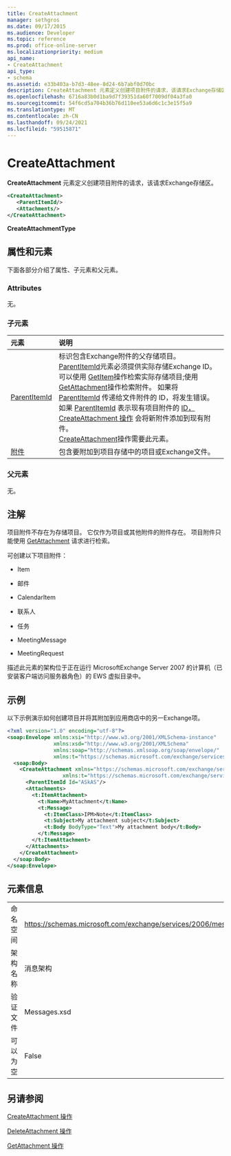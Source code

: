 ```yaml
---
title: CreateAttachment
manager: sethgros
ms.date: 09/17/2015
ms.audience: Developer
ms.topic: reference
ms.prod: office-online-server
ms.localizationpriority: medium
api_name:
- CreateAttachment
api_type:
- schema
ms.assetid: e33b403a-b7d3-48ee-8d24-6b7abf0d70bc
description: CreateAttachment 元素定义创建项目附件的请求，该请求Exchange存储区。
ms.openlocfilehash: 6716a83b0d1ba9d7f39351da60f7009df04a3fa0
ms.sourcegitcommit: 54f6cd5a704b36b76d110ee53a6d6c1c3e15f5a9
ms.translationtype: MT
ms.contentlocale: zh-CN
ms.lasthandoff: 09/24/2021
ms.locfileid: "59515871"
---
```

# <a name="createattachment"></a>CreateAttachment

**CreateAttachment** 元素定义创建项目附件的请求，该请求Exchange存储区。 
  
```xml
<CreateAttachment>
   <ParentItemId/>
   <Attachments/>
</CreateAttachment>
```

 **CreateAttachmentType**
## <a name="attributes-and-elements"></a>属性和元素

下面各部分介绍了属性、子元素和父元素。
  
### <a name="attributes"></a>Attributes

无。
  
### <a name="child-elements"></a>子元素

|**元素**|**说明**|
|:-----|:-----|
|[ParentItemId](parentitemid.md) <br/> |标识包含Exchange附件的父存储项目。 [ParentItemId](parentitemid.md)元素必须提供实际存储Exchange ID。 可以使用 [GetItem](getitem-operation.md)操作检索实际存储项目;使用 [GetAttachment](getattachment-operation.md)操作检索附件。 如果将 [ParentItemId](parentitemid.md) 传递给文件附件的 ID，将发生错误。 如果 [ParentItemId](parentitemid.md) 表示现有项目附件的 [ID，CreateAttachment 操作](createattachment-operation.md) 会将新附件添加到现有附件。  <br/> [CreateAttachment](createattachment-operation.md)操作需要此元素。  <br/> |
|[附件](attachments-ex15websvcsotherref.md) <br/> |包含要附加到项目存储中的项目或Exchange文件。  <br/> |
   
### <a name="parent-elements"></a>父元素

无。
  
## <a name="remarks"></a>注解

项目附件不存在为存储项目。 它仅作为项目或其他附件的附件存在。 项目附件只能使用 [GetAttachment](getattachment.md) 请求进行检索。 
  
可创建以下项目附件：
  
- Item
    
- 邮件
    
- CalendarItem
    
- 联系人
    
- 任务
    
- MeetingMessage
    
- MeetingRequest
    
描述此元素的架构位于正在运行 MicrosoftExchange Server 2007 的计算机（已安装客户端访问服务器角色）的 EWS 虚拟目录中。
  
## <a name="example"></a>示例

以下示例演示如何创建项目并将其附加到应用商店中的另一Exchange项。
  
```XML
<?xml version="1.0" encoding="utf-8"?>
<soap:Envelope xmlns:xsi="http://www.w3.org/2001/XMLSchema-instance"
               xmlns:xsd="http://www.w3.org/2001/XMLSchema"
               xmlns:soap="http://schemas.xmlsoap.org/soap/envelope/"
               xmlns:t="https://schemas.microsoft.com/exchange/services/2006/types">
  <soap:Body>
    <CreateAttachment xmlns="https://schemas.microsoft.com/exchange/services/2006/messages" 
                  xmlns:t="https://schemas.microsoft.com/exchange/services/2006/types">
      <ParentItemId Id="ASkAS"/>
      <Attachments>
        <t:ItemAttachment>
          <t:Name>MyAttachment</t:Name>
          <t:Message>
            <t:ItemClass>IPM>Note</t:ItemClass>
            <t:Subject>My attachment subject</t:Subject>
            <t:Body BodyType="Text">My attachment body</t:Body>
          </t:Message>
        </t:ItemAttachment>
      </Attachments>
    </CreateAttachment>
  </soap:Body>
</soap:Envelope>
```

## <a name="element-information"></a>元素信息

|||
|:-----|:-----|
|命名空间  <br/> |https://schemas.microsoft.com/exchange/services/2006/messages  <br/> |
|架构名称  <br/> |消息架构  <br/> |
|验证文件  <br/> |Messages.xsd  <br/> |
|可以为空  <br/> |False  <br/> |
   
## <a name="see-also"></a>另请参阅



[CreateAttachment 操作](createattachment-operation.md)
  
[DeleteAttachment 操作](deleteattachment-operation.md)
  
[GetAttachment 操作](getattachment-operation.md)

